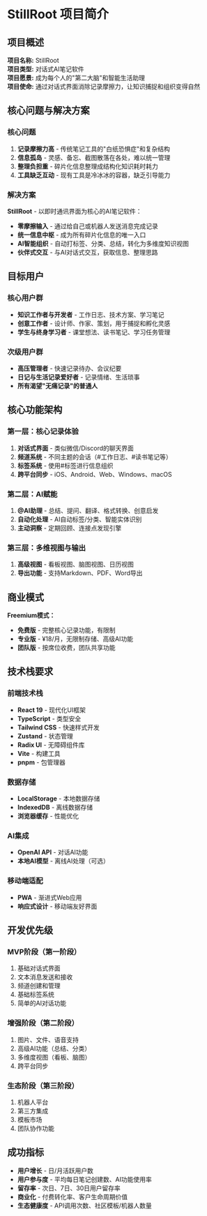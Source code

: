 # StillRoot 项目简介

## 项目概述

**项目名称:** StillRoot  
**项目类型:** 对话式AI笔记软件  
**项目愿景:** 成为每个人的"第二大脑"和智能生活助理  
**项目使命:** 通过对话式界面消除记录摩擦力，让知识捕捉和组织变得自然  

## 核心问题与解决方案

### 核心问题
1. **记录摩擦力高** - 传统笔记工具的"白纸恐惧症"和复杂结构
2. **信息孤岛** - 灵感、备忘、截图散落在各处，难以统一管理
3. **整理负担重** - 碎片化信息整理成结构化知识耗时耗力
4. **工具缺乏互动** - 现有工具是冷冰冰的容器，缺乏引导能力

### 解决方案
**StillRoot** - 以即时通讯界面为核心的AI笔记软件：
- **零摩擦输入** - 通过给自己或机器人发送消息完成记录
- **统一信息中枢** - 成为所有碎片化信息的唯一入口
- **AI智能组织** - 自动打标签、分类、总结，转化为多维度知识视图
- **伙伴式交互** - 与AI对话式交互，获取信息、整理思路

## 目标用户

### 核心用户群
- **知识工作者与开发者** - 工作日志、技术方案、学习笔记
- **创意工作者** - 设计师、作家、策划，用于捕捉和孵化灵感
- **学生与终身学习者** - 课堂想法、读书笔记、学习任务管理

### 次级用户群
- **高压管理者** - 快速记录待办、会议纪要
- **日记与生活记录爱好者** - 记录情绪、生活琐事
- **所有渴望"无痛记录"的普通人**

## 核心功能架构

### 第一层：核心记录体验
1. **对话式界面** - 类似微信/Discord的聊天界面
2. **频道系统** - 不同主题的会话（#工作日志、#读书笔记等）
3. **标签系统** - 使用#标签进行信息组织
4. **跨平台同步** - iOS、Android、Web、Windows、macOS

### 第二层：AI赋能
1. **@AI助理** - 总结、提问、翻译、格式转换、创意启发
2. **自动化处理** - AI自动标签/分类、智能实体识别
3. **主动洞察** - 定期回顾、连接点发现引擎

### 第三层：多维视图与输出
1. **高级视图** - 看板视图、脑图视图、日历视图
2. **导出功能** - 支持Markdown、PDF、Word导出

## 商业模式

**Freemium模式：**
- **免费版** - 完整核心记录功能，有限制
- **专业版** - ¥18/月，无限制存储、高级AI功能
- **团队版** - 按席位收费，团队共享功能

## 技术栈要求

### 前端技术栈
- **React 19** - 现代化UI框架
- **TypeScript** - 类型安全
- **Tailwind CSS** - 快速样式开发
- **Zustand** - 状态管理
- **Radix UI** - 无障碍组件库
- **Vite** - 构建工具
- **pnpm** - 包管理器

### 数据存储
- **LocalStorage** - 本地数据存储
- **IndexedDB** - 离线数据存储
- **浏览器缓存** - 性能优化

### AI集成
- **OpenAI API** - 对话AI功能
- **本地AI模型** - 离线AI处理（可选）

### 移动端适配
- **PWA** - 渐进式Web应用
- **响应式设计** - 移动端友好界面

## 开发优先级

### MVP阶段（第一阶段）
1. 基础对话式界面
2. 文本消息发送和接收
3. 频道创建和管理
4. 基础标签系统
5. 简单的AI对话功能

### 增强阶段（第二阶段）
1. 图片、文件、语音支持
2. 高级AI功能（总结、分类）
3. 多维度视图（看板、脑图）
4. 跨平台同步

### 生态阶段（第三阶段）
1. 机器人平台
2. 第三方集成
3. 模板市场
4. 团队协作功能

## 成功指标

- **用户增长** - 日/月活跃用户数
- **用户参与度** - 平均每日笔记创建数、AI功能使用率
- **留存率** - 次日、7日、30日用户留存率
- **商业化** - 付费转化率、客户生命周期价值
- **生态健康度** - API调用次数、社区模板/机器人数量 